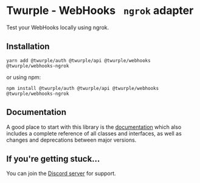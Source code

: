 # Twurple - WebHooks ` ngrok` adapter

Test your WebHooks locally using ngrok.

## Installation

	yarn add @twurple/auth @twurple/api @twurple/webhooks @twurple/webhooks-ngrok

or using npm:

	npm install @twurple/auth @twurple/api @twurple/webhooks @twurple/webhooks-ngrok

## Documentation

A good place to start with this library is the [documentation](https://twurple.github.io/webhooks/docs/special-hosting/ngrok.html)
which also includes a complete reference of all classes and interfaces, as well as changes and deprecations between major versions.

## If you're getting stuck...

You can join the [Discord server](https://discord.gg/b9ZqMfz) for support.
